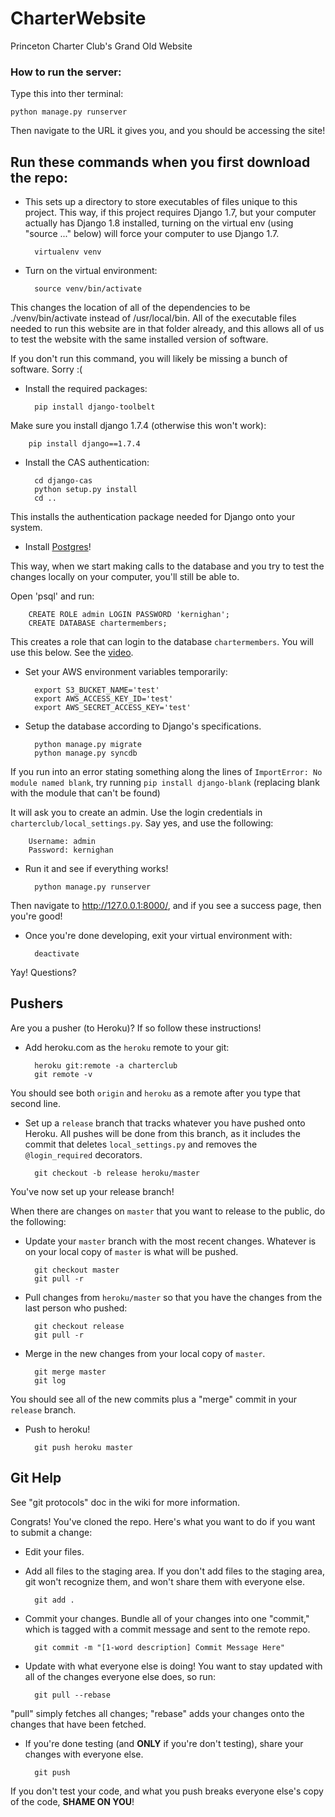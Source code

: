 CharterWebsite
==============

Princeton Charter Club's Grand Old Website

### How to run the server:

Type this into ther terminal:

    python manage.py runserver

Then navigate to the URL it gives you, and you should be accessing the site!


Run these commands when you first download the repo:
---

- This sets up a directory to store executables of files unique to this project. This way, if this project requires Django 1.7, but your computer actually has Django 1.8 installed, turning on the virtual env (using "source ..." below) will force your computer to use Django 1.7.

        virtualenv venv

- Turn on the virtual environment:

        source venv/bin/activate

This changes the location of all of the dependencies to be ./venv/bin/activate instead of /usr/local/bin. All of the executable files needed to run this website are in that folder already, and this allows all of us to test the website with the same installed version of software.

If you don't run this command, you will likely be missing a bunch of software. Sorry :(

- Install the required packages:

        pip install django-toolbelt

Make sure you install django 1.7.4 (otherwise this won't work):

        pip install django==1.7.4

- Install the CAS authentication:

        cd django-cas
        python setup.py install
        cd ..

This installs the authentication package needed for Django onto your system.

- Install [Postgres](http://postgresapp.com/)!

This way, when we start making calls to the database and you try to test the changes locally on your computer, you'll still be able to.

Open 'psql' and run:

        CREATE ROLE admin LOGIN PASSWORD 'kernighan';
        CREATE DATABASE chartermembers;

This creates a role that can login to the database `chartermembers`. You will
use this below. See the [video](https://docs.google.com/a/princeton.edu/file/d/0B6HetodYPhDwX3NtTlVQc19YQ2s/edit).

- Set your AWS environment variables temporarily:

        export S3_BUCKET_NAME='test' 
        export AWS_ACCESS_KEY_ID='test' 
        export AWS_SECRET_ACCESS_KEY='test' 

- Setup the database according to Django's specifications.

        python manage.py migrate
        python manage.py syncdb

If you run into an error stating something along the lines of `ImportError: No module named blank`, try running `pip install django-blank` (replacing blank with the module that can't be found)

It will ask you to create an admin. Use the login credentials in
`charterclub/local_settings.py`. Say yes, and use the following:

        Username: admin
        Password: kernighan

- Run it and see if everything works!

        python manage.py runserver

Then navigate to http://127.0.0.1:8000/, and if you see a success page, then you're good!

- Once you're done developing, exit your virtual environment with:

        deactivate

Yay! Questions?


Pushers
---

Are you a pusher (to Heroku)? If so follow these instructions!

- Add heroku.com as the `heroku` remote to your git:

        heroku git:remote -a charterclub
        git remote -v

You should see both `origin` and `heroku` as a remote after you type that second line.

- Set up a `release` branch that tracks whatever you have pushed onto Heroku. All pushes will be done from this branch, as it includes the commit that deletes `local_settings.py` and removes the `@login_required` decorators.

        git checkout -b release heroku/master

You've now set up your release branch!

When there are changes on `master` that you want to release to the public, do the following:

- Update your `master` branch with the most recent changes. Whatever is on your local copy of `master` is what will be pushed.

        git checkout master
        git pull -r

- Pull changes from `heroku/master` so that you have the changes from the last person who pushed:

        git checkout release
        git pull -r

- Merge in the new changes from your local copy of `master`.

        git merge master
        git log

You should see all of the new commits plus a "merge" commit in your `release` branch.

- Push to heroku!

        git push heroku master


Git Help
---
See "git protocols" doc in the wiki for more information.

Congrats! You've cloned the repo. Here's what you want to do if you want to submit a change:

- Edit your files.
- Add all files to the staging area. If you don't add files to the staging area, git won't recognize them, and won't share them with everyone else.

        git add .

- Commit your changes. Bundle all of your changes into one "commit," which is tagged with a commit message and sent to the remote repo.

        git commit -m "[1-word description] Commit Message Here"

- Update with what everyone else is doing! You want to stay updated with all of the changes everyone else does, so run:

        git pull --rebase

"pull" simply fetches all changes; "rebase" adds your changes onto the changes that have been fetched.

- If you're done testing (and **ONLY** if you're don't testing), share your changes with everyone else.

        git push

If you don't test your code, and what you push breaks everyone else's copy of the code, **SHAME ON YOU**!

